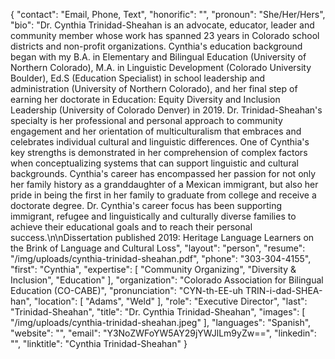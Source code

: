 {
  "contact": "Email, Phone, Text",
  "honorific": "",
  "pronoun": "She/Her/Hers",
  "bio": "Dr. Cynthia Trinidad-Sheahan is an advocate, educator, leader and community member whose work has spanned 23 years in Colorado school districts and non-profit organizations. Cynthia's education background began with my B.A. in Elementary and Bilingual Education (University of Northern Colorado), M.A. in Linguistic Development (Colorado University Boulder), Ed.S (Education Specialist) in school leadership and administration (University of Northern Colorado), and her final step of earning her doctorate in Education: Equity Diversity and Inclusion Leadership (University of Colorado Denver) in 2019. Dr. Trinidad-Sheahan's specialty is her professional and personal approach to community engagement and her orientation of multiculturalism that embraces and celebrates individual cultural and linguistic differences. One of Cynthia's key strengths is demonstrated in her comprehension of complex factors when conceptualizing systems that can support linguistic and cultural backgrounds. Cynthia's career has encompassed her passion for not only her family history as a granddaughter of a Mexican immigrant, but also her pride in being the first in her family to graduate from college and receive a doctorate degree. Dr. Cynthia's career focus has been supporting immigrant, refugee and linguistically and culturally diverse families to achieve their educational goals and to reach their personal success.\n\nDissertation published 2019: Heritage Language Learners on the Brink of Language and Cultural Loss",
  "layout": "person",
  "resume": "/img/uploads/cynthia-trinidad-sheahan.pdf",
  "phone": "303-304-4155",
  "first": "Cynthia",
  "expertise": [
    "Community Organizing",
    "Diversity & Inclusion",
    "Education"
  ],
  "organization": "Colorado Association for Bilingual Education (CO-CABE)",
  "pronunciation": "CYN-th-EE-uh TRIN-i-dad-SHEA-han",
  "location": [
    "Adams",
    "Weld"
  ],
  "role": "Executive Director",
  "last": "Trinidad-Sheahan",
  "title": "Dr. Cynthia Trinidad-Sheahan",
  "images": [
    "/img/uploads/cynthia-trinidad-sheahan.jpeg"
  ],
  "languages": "Spanish",
  "website": "",
  "email": "Y3NoZWFoYW5AY29jYWJlLm9yZw==",
  "linkedin": "",
  "linktitle": "Cynthia Trinidad-Sheahan"
}